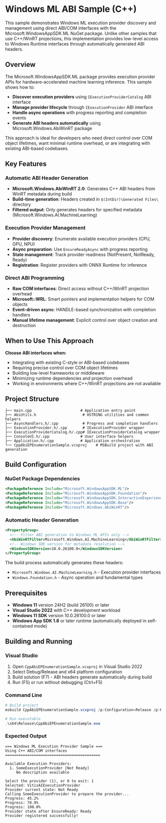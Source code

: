 # Windows ML ABI Sample (C++)

This sample demonstrates Windows ML execution provider discovery and management using direct ABI/COM interfaces with the Microsoft.WindowsAppSDK.ML NuGet package. Unlike other samples that use C++/WinRT projections, this implementation provides low-level access to Windows Runtime interfaces through automatically generated ABI headers.

## Overview

The Microsoft.WindowsAppSDK.ML package provides execution provider APIs for hardware-accelerated machine learning inference. This sample shows how to:

- **Discover execution providers** using `IExecutionProviderCatalog` ABI interface
- **Manage provider lifecycle** through `IExecutionProvider` ABI interface
- **Handle async operations** with progress reporting and completion events
- **Generate ABI headers automatically** using Microsoft.Windows.AbiWinRT package

This approach is ideal for developers who need direct control over COM object lifetimes, want minimal runtime overhead, or are integrating with existing ABI-based codebases.

## Key Features

### Automatic ABI Header Generation
- **Microsoft.Windows.AbiWinRT 2.0**: Generates C++ ABI headers from WinRT metadata during build
- **Build-time generation**: Headers created in `$(IntDir)\Generated Files\` directory
- **Filtered output**: Only generates headers for specified metadata (Microsoft.Windows.AI.MachineLearning)

### Execution Provider Management
- **Provider discovery**: Enumerate available execution providers (CPU, GPU, NPU)
- **Async preparation**: Use `EnsureReadyAsync` with progress reporting
- **State management**: Track provider readiness (NotPresent, NotReady, Ready)
- **Registration**: Register providers with ONNX Runtime for inference

### Direct ABI Programming
- **Raw COM interfaces**: Direct access without C++/WinRT projection overhead
- **Microsoft::WRL**: Smart pointers and implementation helpers for COM objects
- **Event-driven async**: HANDLE-based synchronization with completion handlers
- **Manual lifetime management**: Explicit control over object creation and destruction

## When to Use This Approach

**Choose ABI interfaces when:**
- Integrating with existing C-style or ABI-based codebases
- Requiring precise control over COM object lifetimes
- Building low-level frameworks or middleware
- Minimizing runtime dependencies and projection overhead
- Working in environments where C++/WinRT projections are not available

## Project Structure

```
├── main.cpp                      # Application entry point
├── AbiUtils.h                     # HSTRING utilities and common helpers
├── AsyncHandlers.h/.cpp           # Progress and completion handlers
├── ExecutionProvider.h/.cpp       # IExecutionProvider wrapper
├── ExecutionProviderCatalog.h/.cpp# IExecutionProviderCatalog wrapper
├── ConsoleUI.h/.cpp              # User interface helpers
├── Application.h/.cpp            # Application orchestration
└── CppAbiEPEnumerationSample.vcxproj    # MSBuild project with ABI generation
```

## Build Configuration

### NuGet Package Dependencies
```xml
<PackageReference Include="Microsoft.WindowsAppSDK.ML"/>
<PackageReference Include="Microsoft.WindowsAppSDK.Foundation"/>
<PackageReference Include="Microsoft.WindowsAppSDK.InteractiveExperiences"/>
<PackageReference Include="Microsoft.WindowsAppSDK.Base"/>
<PackageReference Include="Microsoft.Windows.AbiWinRT"/>
```

### Automatic Header Generation
```xml
<PropertyGroup>
  <!-- Filter ABI generation to Windows ML APIs only -->
  <AbiWinRTFilter>Microsoft.Windows.AI.MachineLearning</AbiWinRTFilter>
  <!-- Windows SDK version for metadata resolution -->
  <WindowsSDKVersion>10.0.26100.0</WindowsSDKVersion>
</PropertyGroup>
```

The build process automatically generates these headers:
- `Microsoft.Windows.AI.MachineLearning.h` - Execution provider interfaces
- `Windows.Foundation.h` - Async operation and fundamental types

## Prerequisites

- **Windows 11** version 24H2 (build 26100) or later
- **Visual Studio 2022** with C++ development workload
- **Windows 11 SDK** version 10.0.26100.0 or later
- **Windows App SDK 1.8** or later runtime (automatically deployed in self-contained mode)

## Building and Running

### Visual Studio
1. Open `CppAbiEPEnumerationSample.vcxproj` in Visual Studio 2022
2. Select Debug/Release and x64 platform configuration
3. Build solution (F7) - ABI headers generate automatically during build
4. Run (F5) or run without debugging (Ctrl+F5)

### Command Line
```powershell
# Build project
msbuild CppAbiEPEnumerationSample.vcxproj /p:Configuration=Release /p:Platform=x64

# Run executable
.\x64\Release\CppAbiEPEnumerationSample.exe
```

### Expected Output
```
=== Windows ML Execution Provider Sample ===
Using C++ ABI/COM interfaces
===========================================

Available Execution Providers:
  1. SomeExecutionProvider [Not Ready]
     No description available

Select the provider (1), or 0 to exit: 1
Selected: VitisAIExecutionProvider
Provider current state: Not Ready
Calling SomeExecutionProvider to prepare the provider...
Progress: 45.2%
Progress: 78.9%
Progress: 100.0%
Provider state after EnsureReady: Ready
Provider registered successfully!
```

